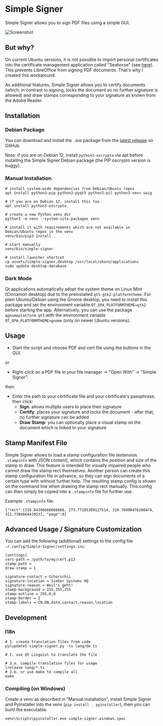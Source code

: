 # Simple Signer
Simple Signer allows you to sign PDF files using a simple GUI.

![Screenshot](.github/screenshot.png)

## But why?
On current Ubuntu versions, it is not possible to import personal certificates into the certificate management application called "Seahorse" (see [here](https://gitlab.gnome.org/GNOME/seahorse/-/issues/232)). This prevents LibreOffice from signing PDF documents. That's why I created this workaround.

As additional features, Simple Signer allows you to certify documents (which, in contrast to signing, locks the document so no further signature is allowed) and draw stamps corresponding to your signature as known from the Adobe Reader.

## Installation
### Debian Package
You can download and install the `.deb` package from the [latest release](https://github.com/schorschii/Simple-Signer/releases) on GitHub.

Note: if you are on Debian 12, install `python3-oscrypto` via apt before installing the Simple Signer Debian package (the PIP oscrypto version is buggy).

### Manual Installation
```
# install system-wide dependencies from Debian/Ubuntu repos
apt install python3-pip python3-pyqt5 python3-pil python3-venv swig

# if you are on Debian 12, install this too
apt install python3-oscrypto

# create a new Python venv dir
python3 -m venv --system-site-packages venv

# install it with requirements which are not available in Debian/Ubuntu repos in the venv
venv/bin/pip3 install .

# start manually
venv/bin/simple-signer

# install launcher shortcut
cp assets/simple-signer.desktop /usr/local/share/applications
sudo update-desktop-database
```

### Dark Mode
Qt applications automatically adopt the system theme on Linux Mint (Cinnamon desktop) due to the preinstalled `qt5-gtk2-platformtheme`. For plain Ubuntu/Debian using the Gnome desktop, you need to install this package and set the environment variable `QT_QPA_PLATFORMTHEME=gtk2` before starting the app. Alternatively, you can use the package `qgnomeplatform-qt5` with the environment variable `QT_QPA_PLATFORMTHEME=gnome` (only on newer Ubuntu versions).

## Usage
- Start the script and choose PDF and cert file using the buttons in the GUI.

or

- Right-click on a PDF file in your file manager -> "Open With" -> "Simple Signer".

then

- Enter the path to your certificate file and your certificate's passphrase, then click:
  - **Sign**: allows multiple users to place their signature
  - **Certify**: places your signature and locks the document - after that, no further signature can be added
  - **Draw Stamp**: you can optionally place a visual stamp on the document which is linked to your signature

## Stamp Manifest File
Simple Signer allows to load a stamp configuration file (extension `.stampinfo` with JSON content), which contains the position and size of the stamp to draw. This feature is intended for visually impaired people who cannot draw the stamp rect themselves. Another person can create this stamp configuration file in advance, so they can sign documents of a certain type with without further help. The resulting stamp config is shown on the command line when drawing the stamp rect manually. This config can then simply be copied into a `.stampinfo` file for further use.

Example `.stampinfo` file:
```
{"rect":[216.84396666666666, 273.77105369127514, 319.76990476190474, 312.738466442953], "page":0}
```

## Advanced Usage / Signature Customization
You can add the following (additional) settings to the config file `~/.config/Simple-Signer/settings.ini`:
```
[settings]
cert-path = /path/to/my/cert.p12
stamp-path = 
draw-stamp = 1

signature-contact = Schorschii
signature-location = Sieber Systems HQ
signature-reason = Weil's geht!
stamp-background = 255,255,255
stamp-outline = 255,0,0
stamp-border = 2
stamp-labels = CN,DN,date,contact,reason,location
```

## Development
### I18n
```
# 1. create translation files from code
pylupdate5 simple-signer.py -ts lang/de.ts

# 2. use Qt Linguist to translate the file

# 3.a. compile translation files for usage
lrelease lang/*.ts
# 3.b. or use make to compile all
make
```

### Compiling (on Windows)
Create a venv as described in "Manual Installation", install Simple Signer and PyInstaller into the venv (`pip install . pyinstaller`), then you can build the executable.
```
venv\Scripts\pyinstaller.exe simple-signer.windows.spec
```

